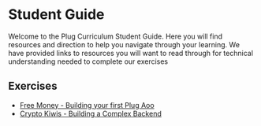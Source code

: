 # Student Guide

Welcome to the Plug Curriculum Student Guide.
Here you will find resources and direction to help you navigate through your learning.
We have provided links to resources you will want to read through for technical understanding needed to complete our exercises

## Exercises

* [Free Money - Building your first Plug Aoo](./freemoney.md)
* [Crypto Kiwis - Building a Complex Backend](./cryptokiwis.md)

